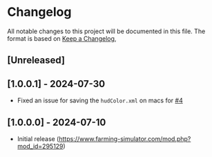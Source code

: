 # Changelog

All notable changes to this project will be documented in this file.
The format is based on [Keep a Changelog](https://keepachangelog.com/en/1.0.0/),

## [Unreleased]


## [1.0.0.1] - 2024-07-30
- Fixed an issue for saving the `hudColor.xml` on macs for [#4](https://github.com/Peppie84/FS22_HudColor/issues/4)


## [1.0.0.0] - 2024-07-10
- Initial release (https://www.farming-simulator.com/mod.php?mod_id=295129)
